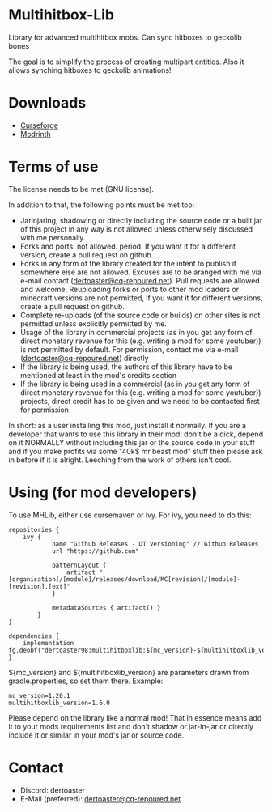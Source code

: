 # Multihitbox-Lib
Library for advanced multihitbox mobs. Can sync hitboxes to geckolib bones

The goal is to simplify the process of creating multipart entities. Also it allows synching hitboxes to geckolib animations!

# Downloads
- [Curseforge](https://www.curseforge.com/minecraft/mc-mods/multihitboxlib)
- [Modrinth](https://modrinth.com/mod/multihitboxlib)

# Terms of use
The license needs to be met (GNU license).

In addition to that, the following points must be met too:
- Jarinjaring, shadowing or directly including the source code or a built jar of this project in any way is not allowed unless otherwisely discussed with me personally.
- Forks and ports: not allowed. period. If you want it for a different version, create a pull request on github.
- Forks in any form of the library created for the intent to publish it somewhere else are not allowed. Excuses are to be aranged with me via e-mail contact (dertoaster@cq-repoured.net). Pull requests are allowed and welcome. Reuploading forks or ports to other mod loaders or minecraft versions are not permitted, if you want it for different versions, create a pull request on github.
- Complete re-uploads (of the source code or builds) on other sites is not permitted unless explicitly permitted by me.
- Usage of the library in commercial projects  (as in you get any form of direct monetary revenue for this (e.g. writing a mod for some youtuber)) is not permitted by default. For permission, contact me via e-mail (dertoaster@cq-repoured.net) directly
- If the library is being used, the authors of this library have to be mentioned at least in the mod's credits section
- If the library is being used in a commercial (as in you get any form of direct monetary revenue for this (e.g. writing a mod for some youtuber)) projects, direct credit has to be given and we need to be contacted first for permission

In short: as a user installing this mod, just install it normally. If you are a developer that wants to use this library in their mod: don't be a dick, depend on it NORMALLY without including this jar or the source code in your stuff and if you make profits via some "40k$ mr beast mod" stuff then please ask in before if it is alright. Leeching from the work of others isn't cool.

# Using (for mod developers)
To use MHLib, either use cursemaven or ivy.
For ivy, you need to do this:
```
repositories {
    ivy {
            name "Github Releases - DT Versioning" // Github Releases
            url "https://github.com"

            patternLayout {
                artifact "[organisation]/[module]/releases/download/MC[revision]/[module]-[revision].[ext]"
            }

            metadataSources { artifact() }
        }
}

dependencies {
    implementation fg.deobf("dertoaster98:multihitboxlib:${mc_version}-${multihitboxlib_version}@jar")
}
```
${mc_version} and ${multihitboxlib_version} are parameters drawn from gradle.properties, so set them there.
Example:
```
mc_version=1.20.1
multihitboxlib_version=1.6.0
```

Please depend on the library like a normal mod!
That in essence means add it to your mods requirements list and don't shadow or jar-in-jar or directly include it or similar in your mod's jar or source code.

# Contact
- Discord: dertoaster
- E-Mail (preferred): [dertoaster@cq-repoured.net](mailto:dertoaster@cq-repoured.net?subject=[MHLib]%20contact%20request)
